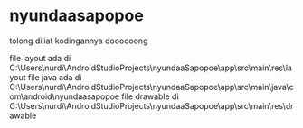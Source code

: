 # nyundaasapopoe
tolong diliat kodingannya doooooong

file layout ada di C:\Users\nurdi\AndroidStudioProjects\nyundaaSapopoe\app\src\main\res\layout
file java ada di C:\Users\nurdi\AndroidStudioProjects\nyundaaSapopoe\app\src\main\java\com\android\nyundaasapopoe
file drawable di C:\Users\nurdi\AndroidStudioProjects\nyundaaSapopoe\app\src\main\res\drawable
